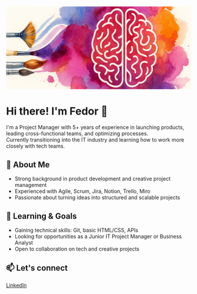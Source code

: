 ![Banner](./banner1.png)
# Hi there! I'm Fedor 👋

I'm a Project Manager with 5+ years of experience in launching products, leading cross-functional teams, and optimizing processes.  
Currently transitioning into the IT industry and learning how to work more closely with tech teams.

## 🚀 About Me
- Strong background in product development and creative project management  
- Experienced with Agile, Scrum, Jira, Notion, Trello, Miro  
- Passionate about turning ideas into structured and scalable projects

## 🧠 Learning & Goals
- Gaining technical skills: Git, basic HTML/CSS, APIs  
- Looking for opportunities as a Junior IT Project Manager or Business Analyst  
- Open to collaboration on tech and creative projects

## 📫 Let's connect
[LinkedIn](https://www.linkedin.com/in/fedorfadeev)
